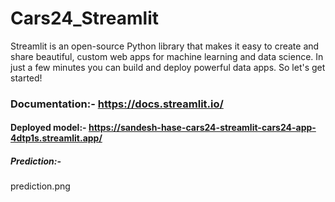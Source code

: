 # Cars24_Streamlit

Streamlit is an open-source Python library that makes it easy to create and share beautiful, custom web apps for machine learning and data science. In just a few minutes you can build and deploy powerful data apps. So let's get started!

### Documentation:- https://docs.streamlit.io/

#### Deployed model:- https://sandesh-hase-cars24-streamlit-cars24-app-4dtp1s.streamlit.app/

##### Prediction:- 

prediction.png


